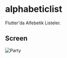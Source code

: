 # alphabeticlist

Flutter'da Alfebetik Listeler.

## Screen

![Party](https://github.com/VB10/HTTP-Animal-Alphabetic-List/blob/master/github/Screen%20Recording%202020-05-27%20at%2007.00%20PM.gif?raw=true)
